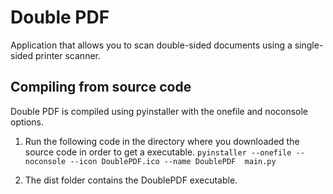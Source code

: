 # Double PDF
Application that allows you to scan double-sided documents using a single-sided printer scanner.

## Compiling from source code
Double PDF is compiled using pyinstaller with the onefile and noconsole options.

1. Run the following code in the directory where you downloaded the source code in order to get a executable.
`pyinstaller --onefile --noconsole --icon DoublePDF.ico --name DoublePDF  main.py`

2. The dist folder contains the DoublePDF executable.
